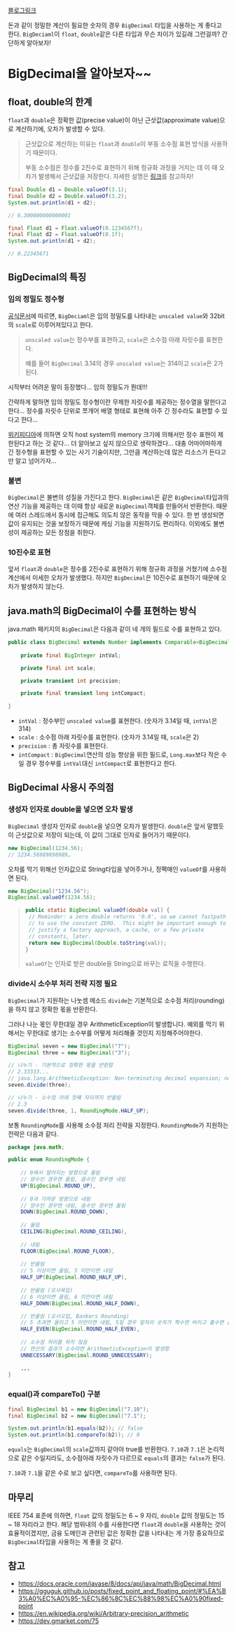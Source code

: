 [블로그링크](https://velog.io/@hgo641/BigDecimal%EC%9D%84-%EC%95%8C%EC%95%84%EB%B3%B4%EC%9E%90)

돈과 같이 정밀한 계산이 필요한 숫자의 경우 `BigDecimal` 타입을 사용하는 게 좋다고 한다. `BigDeciaml`이 `float`, `double`같은 다른 타입과 무슨 차이가 있길래 그런걸까? 간단하게 알아보자!


# BigDecimal을 알아보자~~
## float, double의 한계

`float`과 `double`은  정확한 값(precise value)이 아닌 근삿값(approximate value)으로 계산하기에, 오차가 발생할 수 있다. 

>  근삿값으로 계산하는 이유는 `float`과 `double`이 부동 소수점 표현 방식을 사용하기 때문이다. 
>
> 부동 소수점은 정수를 2진수로 표현하기 위해 정규화 과정을 거치는 데 이 때 오차가 발생해서 근삿값을 저장한다. 자세한 설명은 [링크](https://gguguk.github.io/posts/fixed_point_and_floating_point/#%EA%B3%A0%EC%A0%95-%EC%86%8C%EC%88%98%EC%A0%90fixed-point)를 참고하자!

```java
final Double d1 = Double.valueOf(3.1);
final Double d2 = Double.valueOf(3.2);
System.out.println(d1 + d2);

// 6.300000000000001
```

```java
final Float d1 = Float.valueOf(0.1234567f);
final Float d2 = Float.valueOf(0.1f);
System.out.println(d1 + d2);

// 0.22345671
```





## BigDecimal의 특징

### 임의 정밀도 정수형

[공식문서](https://docs.oracle.com/javase/8/docs/api/java/math/BigDecimal.html)에 따르면, `BigDeciaml`은 임의 정밀도를 나타내는 `unscaled value`와 32bit의 `scale`로 이루어져있다고 한다. 

> `unscaled value`는 정수부를 표현하고, `scale`은 소수점 아래 자릿수를 표현한다.
>
> 예를 들어 `BigDecimal` 3.14의 경우 `unscaled value`는 314이고 `scale`은 2가 된다.

시작부터 어려운 말이 등장했다... 임의 정밀도가 뭔데!!!

간략하게 말하면 임의 정밀도 정수형이란 무제한 자릿수를 제공하는 정수열을 말한다고 한다... 정수를 자릿수 단위로 쪼개어 배열 형태로 표현해 아주 긴 정수라도 표현할 수 있다고 한다... 

[위키피디아](https://en.wikipedia.org/wiki/Arbitrary-precision_arithmetic)에 의하면 오직 host system의 memory 크기에 의해서만 정수 표현이 제한된다고 하는 것 같다... 더 알아보고 싶지 않으므로 생략하겠다... 대충 어마어마하게 긴 정수형을 표현할 수 있는 사기 기술이지만, 그만큼 계산하는데 많은 리소스가 든다고만 알고 넘어가자...



### 불변

`BigDecimal`은 불변의 성질을 가진다고 한다. `BigDecimal`은 같은 `BigDecimal`타입과의 연산 기능을 제공하는 데 이때 항상 새로운 `BigDecimal`객체를 만들어서 반환한다. 때문에 여러 스레드에서 동시에 접근해도 의도치 않은 동작을 막을 수 있다. 한 번 생성되면 값이 유지되는 것을 보장하기 때문에 캐싱 기능을 지원하기도 편리하다. 이외에도 불변성이 제공하는 모든 장점을 취한다.



### 10진수로 표현

앞서 `float`과 `double`은 정수를 2진수로 표현하기 위해 정규화 과정을 거쳤기에 소수점 계산에서 미세한 오차가 발생했다. 하지만 `BigDecimal`은 10진수로 표현하기 때문에 오차가 발생하지 않는다.



## java.math의 BigDecimal이 수를 표현하는 방식

java.math 패키지의 `BigDecimal`은 다음과 같이 네 개의 필드로 수를 표현하고 있다.

```java
public class BigDecimal extends Number implements Comparable<BigDecimal> {
    
    private final BigInteger intVal;

    private final int scale;

    private transient int precision;

    private final transient long intCompact;
    
}
```

* `intVal` : 정수부인 `unscaled value`를 표현한다. (숫자가 3.14일 때, `intVal`은 314)
* `scale` : 소수점 아래 자릿수를 표현한다. (숫자가 3.14일 때, `scale`은 2)
* `precision` : 총 자릿수를 표현한다.
* `intCompact` : `BigDecimal`연산의 성능 향상을 위한 필드로, `Long.max`보다 작은 수일 경우 정수부를 `intVal`대신  `intCompact`로 표현한다고 한다.



## BigDecimal 사용시 주의점

### 생성자 인자로 double을 넣으면 오차 발생

`BigDecimal` 생성자 인자로 `double`을 넣으면 오차가 발생한다. `double`은 앞서 말했듯이 근삿값으로 저장이 되는데, 이 값이 그대로 인자로 들어가기 때문이다.

```java
new BigDecimal(1234.56);
// 1234.56989898989…
```



오차를 막기 위해선 인자값으로 String타입을 넣어주거나, 정팩매인 `valueOf`를 사용하면 된다.

```java
new BigDecimal("1234.56");
BigDecimal.valueOf(1234.56);
```

> ```java
> public static BigDecimal valueOf(double val) {
>  // Reminder: a zero double returns '0.0', so we cannot fastpath
>  // to use the constant ZERO.  This might be important enough to
>  // justify a factory approach, a cache, or a few private
>  // constants, later.
>  return new BigDecimal(Double.toString(val));
> }
> ```
>
> `valueOf`는 인자로 받은 double을 String으로 바꾸는 로직을 수행한다.





### divide시 소수부 처리 전략 지정 필요

`BigDecimal`가 지원하는 나눗셈 메소드 `divide`는 기본적으로 소수점 처리(rounding)을 하지 않고 정확한 몫을 반환한다. 

그러나 나눈 몫인 무한대일 경우 ArithmeticException이 발생합니다. 예외를 막기 위해서는 무한대로 생기는 소수부를 어떻게 처리해줄 것인지 지정해주어야한다.

```java
BigDecimal seven = new BigDecimal("7");
BigDecimal three = new BigDecimal("3");

// 나누기 - 기본적으로 정확한 몫을 반환함
// 2.33333...
// java.lang.ArithmeticException: Non-terminating decimal expansion; no exact representable decimal result.
seven.divide(three);

// 나누기 - 소수점 아래 첫째 자리까지 반올림
// 2.3
seven.divide(three, 1, RoundingMode.HALF_UP);
```



보통 `RoundingMode`를 사용해 소수점 처리 전략을 지정한다. `RoundingMode`가 지원하는 전략은 다음과 같다.

```java
package java.math;

public enum RoundingMode {
    
    // 0에서 멀어지는 방향으로 올림 
    // 양수인 경우엔 올림, 음수인 경우엔 내림
    UP(BigDecimal.ROUND_UP),
    
    // 0과 가까운 방향으로 내림
    // 양수인 경우엔 내림, 음수인 경우엔 올림
    DOWN(BigDecimal.ROUND_DOWN),
    
    // 올림
    CEILING(BigDecimal.ROUND_CEILING),
    
    // 내림
    FLOOR(BigDecimal.ROUND_FLOOR),
    
    // 반올림
    // 5 이상이면 올림, 5 미만이면 내림
    HALF_UP(BigDecimal.ROUND_HALF_UP),
    
    // 반올림 (오사육입) 
    // 6 이상이면 올림, 6 미만이면 내림
    HALF_DOWN(BigDecimal.ROUND_HALF_DOWN),

    // 반올림 (오사오입, Bankers Rounding)
    // 5 초과면 올리고 5 미만이면 내림, 5일 경우 앞자리 숫자가 짝수면 버리고 홀수면 올림하여 짝수로 만듦
    HALF_EVEN(BigDecimal.ROUND_HALF_EVEN),
    
    // 소수점 처리를 하지 않음
    // 연산의 결과가 소수라면 ArithmeticException이 발생함
    UNNECESSARY(BigDecimal.ROUND_UNNECESSARY);
    
    ...
}
```



### equal()과 compareTo() 구분

```java
final BigDecimal b1 = new BigDecimal("7.10");
final BigDecimal b2 = new BigDecimal("7.1");

System.out.println(b1.equals(b2)); // false
System.out.println(b1.compareTo(b2)); // 0
```

`equals`는 `BigDecimal`의 `scale`값까지 같아야 true를 반환한다. `7.10`과 `7.1`은 논리적으로 같은 수일지라도, 소수점아래 자릿수가 다르므로 `equals`의 결과는 `false`가 된다.

`7.10`과 `7.1`을 같은 수로 보고 싶다면, `compareTo`를 사용하면 된다.



## 마무리

IEEE 754 표준에 의하면, `float` 값의 정밀도는 6 ~ 9 자리, `double` 값의 정밀도는 15 ~ 18 자리라고 한다. 해당 범위내의 수를 사용한다면 `float`과 `double`을 사용하는 것이 효율적이겠지만, 금융 도메인과 관련된 값은 정확한 값을 나타내는 게 가장 중요하므로 `BigDecimal`타입을 사용하는 게 좋을 것 같다.

## 참고
* https://docs.oracle.com/javase/8/docs/api/java/math/BigDecimal.html
* https://gguguk.github.io/posts/fixed_point_and_floating_point/#%EA%B3%A0%EC%A0%95-%EC%86%8C%EC%88%98%EC%A0%90fixed-point
* https://en.wikipedia.org/wiki/Arbitrary-precision_arithmetic
* https://dev.gmarket.com/75
